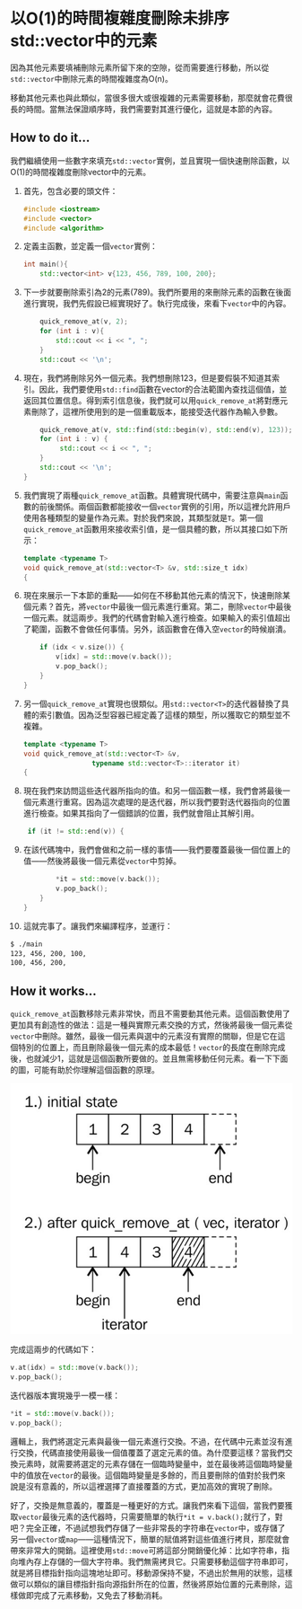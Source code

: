 # 以O(1)的時間複雜度刪除未排序std::vector中的元素

因為其他元素要填補刪除元素所留下來的空隙，從而需要進行移動，所以從`std::vector`中刪除元素的時間複雜度為O(n)。

移動其他元素也與此類似，當很多很大或很複雜的元素需要移動，那麼就會花費很長的時間。當無法保證順序時，我們需要對其進行優化，這就是本節的內容。

## How to do it...

我們繼續使用一些數字來填充`std::vector`實例，並且實現一個快速刪除函數，以O(1)的時間複雜度刪除vector中的元素。

1. 首先，包含必要的頭文件：

   ```c++
   #include <iostream>
   #include <vector>
   #include <algorithm>
   ```

2. 定義主函數，並定義一個`vector`實例：

   ```c++
   int main(){
       std::vector<int> v{123, 456, 789, 100, 200}; 
   ```

3. 下一步就要刪除索引為2的元素(789)。我們所要用的來刪除元素的函數在後面進行實現，我們先假設已經實現好了。執行完成後，來看下`vector`中的內容。

   ```c++
       quick_remove_at(v, 2);
       for (int i : v){
           std::cout << i << ", ";
       }
       std::cout << '\n';
   ```

4. 現在，我們將刪除另外一個元素。我們想刪除123，但是要假裝不知道其索引。因此，我們要使用`std::find`函數在vector的合法範圍內查找這個值，並返回其位置信息。得到索引信息後，我們就可以用`quick_remove_at`將對應元素刪除了，這裡所使用到的是一個重載版本，能接受迭代器作為輸入參數。

   ```c++
       quick_remove_at(v, std::find(std::begin(v), std::end(v), 123));
       for (int i : v) {
      		std::cout << i << ", ";
       }
       std::cout << '\n';
   }
   ```

5. 我們實現了兩種`quick_remove_at`函數。具體實現代碼中，需要注意與`main`函數的前後關係。兩個函數都能接收一個`vector`實例的引用，所以這裡允許用戶使用各種類型的變量作為元素。對於我們來說，其類型就是`T`。第一個 `quick_remove_at`函數用來接收索引值，是一個具體的數，所以其接口如下所示：

   ```c++
   template <typename T>
   void quick_remove_at(std::vector<T> &v, std::size_t idx)
   {
   ```

6. 現在來展示一下本節的重點——如何在不移動其他元素的情況下，快速刪除某個元素？首先，將`vector`中最後一個元素進行重寫。第二，刪除`vector`中最後一個元素。就這兩步。我們的代碼會對輸入進行檢查。如果輸入的索引值超出了範圍，函數不會做任何事情。另外，該函數會在傳入空`vector`的時候崩潰。

   ```c++
       if (idx < v.size()) {
           v[idx] = std::move(v.back());
           v.pop_back();
       }
   }
   ```

7. 另一個`quick_remove_at`實現也很類似。用`std::vector<T>`的迭代器替換了具體的索引數值。因為泛型容器已經定義了這樣的類型，所以獲取它的類型並不複雜。

   ```c++
   template <typename T>
   void quick_remove_at(std::vector<T> &v,
   				    typename std::vector<T>::iterator it)
   {
   ```

8. 現在我們來訪問這些迭代器所指向的值。和另一個函數一樣，我們會將最後一個元素進行重寫。因為這次處理的是迭代器，所以我們要對迭代器指向的位置進行檢查。如果其指向了一個錯誤的位置，我們就會阻止其解引用。

   ```c++
   	if (it != std::end(v)) {
   ```

9. 在該代碼塊中，我們會做和之前一樣的事情——我們要覆蓋最後一個位置上的值——然後將最後一個元素從`vector`中剪掉。

   ```c++
           *it = std::move(v.back());
           v.pop_back();
       }
   }
   ```

10. 這就完事了。讓我們來編譯程序，並運行：

   ```txt
   $ ./main
   123, 456, 200, 100,
   100, 456, 200,
   ```

## How it works...

`quick_remove_at`函數移除元素非常快，而且不需要動其他元素。這個函數使用了更加具有創造性的做法：這是一種與實際元素交換的方式，然後將最後一個元素從`vector`中刪除。雖然，最後一個元素與選中的元素沒有實際的關聯，但是它在這個特別的位置上，而且刪除最後一個元素的成本最低！`vector`的長度在刪除完成後，也就減少1，這就是這個函數所要做的。並且無需移動任何元素。看一下下面的圖，可能有助於你理解這個函數的原理。

![](../../images/chapter2/2-2-1.png)

完成這兩步的代碼如下：

```c++
v.at(idx) = std::move(v.back());
v.pop_back();
```

迭代器版本實現幾乎一模一樣：

```c++
*it = std::move(v.back());
v.pop_back();
```

邏輯上，我們將選定元素與最後一個元素進行交換。不過，在代碼中元素並沒有進行交換，代碼直接使用最後一個值覆蓋了選定元素的值。為什麼要這樣？當我們交換元素時，就需要將選定的元素存儲在一個臨時變量中，並在最後將這個臨時變量中的值放在`vector`的最後。這個臨時變量是多餘的，而且要刪除的值對於我們來說是沒有意義的，所以這裡選擇了直接覆蓋的方式，更加高效的實現了刪除。

好了，交換是無意義的，覆蓋是一種更好的方式。讓我們來看下這個，當我們要獲取`vector`最後元素的迭代器時，只需要簡單的執行`*it = v.back();`就行了，對吧？完全正確，不過試想我們存儲了一些非常長的字符串在`vector`中，或存儲了另一個`vector`或`map`——這種情況下，簡單的賦值將對這些值進行拷貝，那麼就會帶來非常大的開銷。這裡使用`std::move`可將這部分開銷優化掉：比如字符串，指向堆內存上存儲的一個大字符串。我們無需拷貝它。只需要移動這個字符串即可，就是將目標指針指向這塊地址即可。移動源保持不變，不過出於無用的狀態，這樣做可以類似的讓目標指針指向源指針所在的位置，然後將原始位置的元素刪除，這樣做即完成了元素移動，又免去了移動消耗。
